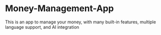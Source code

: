 # Money-Management-App
This is an app to manage your money, with many built-in features, multiple language support, and AI integration
